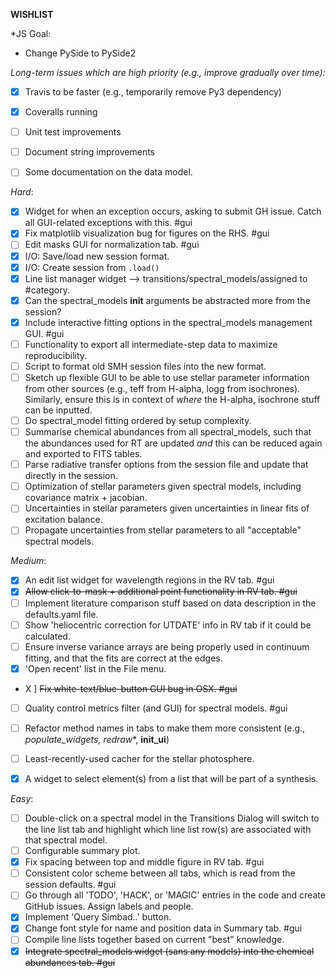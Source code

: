

**WISHLIST**

*JS Goal:
- Change PySide to PySide2


*Long-term issues which are high priority (e.g., improve gradually over time):*
- [X] Travis to be faster (e.g., temporarily remove Py3 dependency)
- [X] Coveralls running
- [ ] Unit test improvements
- [ ] Document string improvements
- [ ] Some documentation on the data model.


*Hard*:
- [X] Widget for when an exception occurs, asking to submit GH issue. Catch all GUI-related exceptions with this. #gui
- [X] Fix matplotlib visualization bug for figures on the RHS. #gui
- [ ] Edit masks GUI for normalization tab. #gui
- [X] I/O: Save/load new session format.
- [X] I/O: Create session from `.load()`
- [X] Line list manager widget --> transitions/spectral_models/assigned to #category.
- [X] Can the spectral_models __init__ arguments be abstracted more from the session?
- [X] Include interactive fitting options in the spectral_models management GUI. #gui
- [ ] Functionality to export all intermediate-step data to maximize reproducibility.
- [ ] Script to format old SMH session files into the new format.
- [ ] Sketch up flexible GUI to be able to use stellar parameter information from other sources (e.g., teff from H-alpha, logg from isochrones). Similarly, ensure this is in context of *where* the H-alpha, isochrone stuff can be inputted.
- [ ] Do spectral_model fitting ordered by setup complexity.
- [ ] Summarise chemical abundances from all spectral_models, such that the abundances used for RT are updated *and* this can be reduced again and exported to FITS tables.
- [ ] Parse radiative transfer options from the session file and update that directly in the session.
- [ ] Optimization of stellar parameters given spectral models, including covariance matrix + jacobian.
- [ ] Uncertainties in stellar parameters given uncertainties in linear fits of excitation balance.
- [ ] Propagate uncertainties from stellar parameters to all "acceptable" spectral models.

*Medium*:
- [X] An edit list widget for wavelength regions in the RV tab. #gui
- [X] ~~Allow click-to-mask + additional point functionality in RV tab. #gui~~
- [ ] Implement literature comparison stuff based on data description in the defaults.yaml file.
- [ ] Show 'heliocentric correction for UTDATE' info in RV tab if it could be calculated.
- [ ] Ensure inverse variance arrays are being properly used in continuum fitting, and that the fits are correct at the edges.
- [X] 'Open recent' list in the File menu.
- X ] ~~Fix white-text/blue-button GUI bug in OSX. #gui~~
- [ ] Quality control metrics filter (and GUI) for spectral models. #gui
- [ ] Refactor method names in tabs to make them more consistent (e.g., _populate_widgets, redraw_*, __init_ui__)
- [ ] Least-recently-used cacher for the stellar photosphere.
- [X] A widget to select element(s) from a list that will be part of a synthesis.


*Easy*:
- [ ] Double-click on a spectral model in the Transitions Dialog will switch to the line list tab and highlight which line list row(s) are associated with that spectral model.
- [ ] Configurable summary plot.
- [X] Fix spacing between top and middle figure in RV tab. #gui
- [ ] Consistent color scheme between all tabs, which is read from the session defaults. #gui
- [ ] Go through all 'TODO', 'HACK', or 'MAGIC' entries in the code and create
      GitHub issues. Assign labels and people.
- [X] Implement 'Query Simbad..' button.
- [X] Change font style for name and position data in Summary tab. #gui
- [ ] Compile line lists together based on current "best" knowledge.
- [X] ~~Integrate spectral_models widget (sans any models) into the chemical abundances tab. #gui~~
